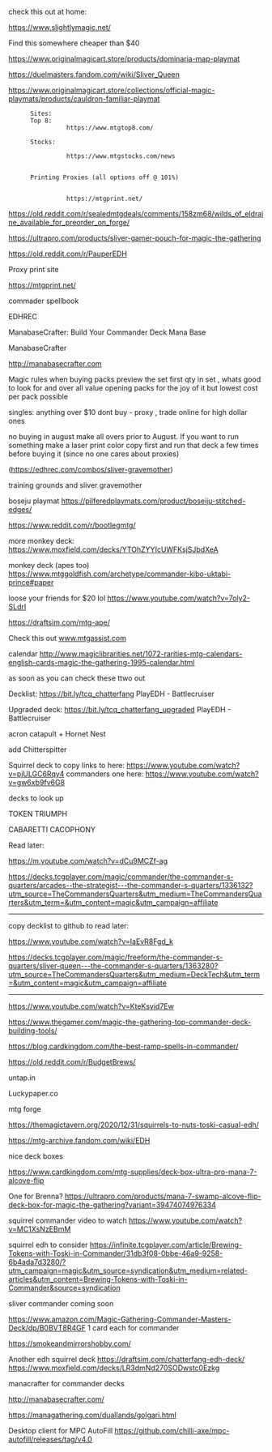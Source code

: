 check this out at home: 

https://www.slightlymagic.net/

Find this somewhere cheaper than $40

https://www.originalmagicart.store/products/dominaria-map-playmat

https://duelmasters.fandom.com/wiki/Sliver_Queen

https://www.originalmagicart.store/collections/official-magic-playmats/products/cauldron-familiar-playmat



          Sites:
          Top 8:
                    https://www.mtgtop8.com/

          Stocks: 
          
                    https://www.mtgstocks.com/news
                    
         
          Printing Proxies (all options off @ 101%)
          
          
                    https://mtgprint.net/



https://old.reddit.com/r/sealedmtgdeals/comments/158zm68/wilds_of_eldraine_available_for_preorder_on_forge/

https://ultrapro.com/products/sliver-gamer-pouch-for-magic-the-gathering

https://old.reddit.com/r/PauperEDH

Proxy print site

https://mtgprint.net/

commader spellbook

EDHREC

ManabaseCrafter: Build Your Commander Deck Mana Base

ManabaseCrafter

http://manabasecrafter.com


Magic rules
when buying packs preview the set first qty in set , whats good to look for and over all value
opening packs for the joy of it but lowest cost per pack possible

singles:
anything over $10 dont buy - proxy , trade online for high dollar ones

no buying in august make all overs prior to August. If you want to run something make a laser print color copy first and run that deck a few times before buying it (since no one cares about proxies)

(https://edhrec.com/combos/sliver-gravemother)

training grounds and sliver gravemother

boseju playmat
https://pilferedplaymats.com/product/boseiju-stitched-edges/

https://www.reddit.com/r/bootlegmtg/


more monkey deck:
https://www.moxfield.com/decks/YTOhZYYIcUWFKsjSJbdXeA

monkey deck (apes too)
https://www.mtggoldfish.com/archetype/commander-kibo-uktabi-prince#paper

loose your friends for $20 lol
https://www.youtube.com/watch?v=7oly2-SLdrI

https://draftsim.com/mtg-ape/

Check this out
www.mtgassist.com

calendar
http://www.magiclibrarities.net/1072-rarities-mtg-calendars-english-cards-magic-the-gathering-1995-calendar.html

as soon as you can check these ttwo out

Decklist: https://bit.ly/tcq_chatterfang
PlayEDH - Battlecruiser

Upgraded deck: https://bit.ly/tcq_chatterfang_upgraded
PlayEDH - Battlecruiser

acron catapult + Hornet Nest

add Chitterspitter 

Squirrel deck to copy links to here:
https://www.youtube.com/watch?v=pjULGC6Rqy4
commanders one here:
https://www.youtube.com/watch?v=gw6xb9fv6G8

decks to look up

TOKEN TRIUMPH

CABARETTI CACOPHONY



Read later:

https://m.youtube.com/watch?v=dCu9MCZf-ag

https://decks.tcgplayer.com/magic/commander/the-commander-s-quarters/arcades--the-strategist---the-commander-s-quarters/1336132?utm_source=TheCommandersQuarters&utm_medium=TheCommandersQuarters&utm_term=&utm_content=magic&utm_campaign=affiliate

---
copy decklist to github to read later:

https://www.youtube.com/watch?v=IaEvR8Fgd_k

https://decks.tcgplayer.com/magic/freeform/the-commander-s-quarters/sliver-queen---the-commander-s-quarters/1363280?utm_source=TheCommandersQuarters&utm_medium=DeckTech&utm_term=&utm_content=magic&utm_campaign=affiliate

---


https://www.youtube.com/watch?v=KteKsyid7Ew

https://www.thegamer.com/magic-the-gathering-top-commander-deck-building-tools/

https://blog.cardkingdom.com/the-best-ramp-spells-in-commander/

https://old.reddit.com/r/BudgetBrews/

untap.in 

Luckypaper.co

mtg forge

https://themagictavern.org/2020/12/31/squirrels-to-nuts-toski-casual-edh/

https://mtg-archive.fandom.com/wiki/EDH

nice deck boxes

https://www.cardkingdom.com/mtg-supplies/deck-box-ultra-pro-mana-7-alcove-flip

One for Brenna?
https://ultrapro.com/products/mana-7-swamp-alcove-flip-deck-box-for-magic-the-gathering?variant=39474074976334

squirrel commander video to watch
https://www.youtube.com/watch?v=MC1XsNzEBmM

squirrel edh to consider
https://infinite.tcgplayer.com/article/Brewing-Tokens-with-Toski-in-Commander/31db3f08-0bbe-46a9-9258-6b4ada7d3280/?utm_campaign=magic&utm_source=syndication&utm_medium=related-articles&utm_content=Brewing-Tokens-with-Toski-in-Commander&source=syndication


sliver commander coming soon

https://www.amazon.com/Magic-Gathering-Commander-Masters-Deck/dp/B0BVT8R4GF
1 card each for commander 

https://smokeandmirrorshobby.com/

Another edh squirrel deck
https://draftsim.com/chatterfang-edh-deck/
https://www.moxfield.com/decks/LR3dmNd270SODwstc0Ezkg

manacrafter for commander decks

http://manabasecrafter.com/

https://managathering.com/duallands/golgari.html

Desktop client for MPC AutoFill
https://github.com/chilli-axe/mpc-autofill/releases/tag/v4.0
